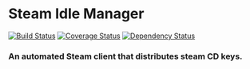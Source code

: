 # Steam Idle Manager

[![Build Status](https://travis-ci.org/Robinlemon/steam-idle-manager.svg?branch=master)](https://travis-ci.org/Robinlemon/steam-idle-manager)
[![Coverage Status](https://coveralls.io/repos/github/Robinlemon/steam-idle-manager/badge.svg)](https://coveralls.io/github/Robinlemon/steam-idle-manager)
[![Dependency Status](https://david-dm.org/Robinlemon/steam-idle-manager.svg)](https://david-dm.org/Robinlemon/steam-idle-manager)

### An automated Steam client that distributes steam CD keys.
